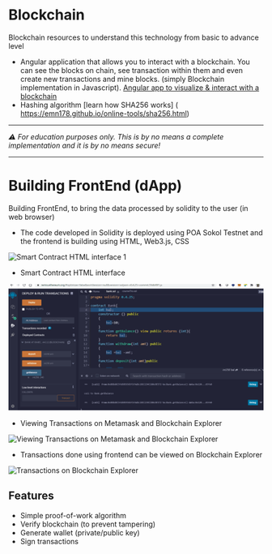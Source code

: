 # Blockchain
 Blockchain resources to understand this technology from basic to advance level
  
 * Angular application that allows you to interact with a blockchain. You can see the blocks on chain, see transaction within them and even create new transactions and mine blocks. (simply Blockchain implementation in Javascript). [Angular app to visualize & interact with a blockchain]( https://savjee.github.io/savjeecoin-frontend/)
 * Hashing algorithm [learn how SHA256 works] ( https://emn178.github.io/online-tools/sha256.html)
 
---

*⚠️ For education purposes only. This is by no means a complete implementation and it is by no means secure!*

---

# Building FrontEnd (dApp)
 Building FrontEnd, to bring the data processed by solidity to the user (in web browser)
  
*  The code developed in Solidity is deployed using POA Sokol Testnet and the frontend is building using HTML, Web3.js, CSS 
 
![Smart Contract HTML interface 1](demo/smartContract_HTMLinterface.gif)

*  Smart Contract HTML interface

![Smart Contract HTML interface 2](demo/smartContract_HTMLinterface1.gif)

*  Viewing Transactions on Metamask and Blockchain Explorer 

![Viewing Transactions on Metamask and Blockchain Explorer ](demo/MetaMask_BlockchainExplorer.gif)

*  Transactions done using frontend can be viewed on Blockchain Explorer

![Transactions on Blockchain Explorer](demo/BlockchainExplorer_transactions.gif)


## Features

* Simple proof-of-work algorithm
* Verify blockchain (to prevent tampering)
* Generate wallet (private/public key)
* Sign transactions

 
